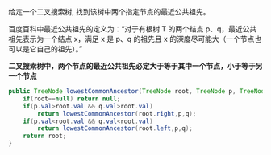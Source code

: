 给定一个二叉搜索树, 找到该树中两个指定节点的最近公共祖先。

百度百科中最近公共祖先的定义为：“对于有根树 T 的两个结点 p、q，最近公共祖先表示为一个结点 x，满足 x 是 p、q 的祖先且 x 的深度尽可能大（一个节点也可以是它自己的祖先）。”


**二叉搜索树中，两个节点的最近公共祖先必定大于等于其中一个节点，小于等于另一个节点**
```Java
public TreeNode lowestCommonAncestor(TreeNode root, TreeNode p, TreeNode q) {
    if(root==null) return null;
    if(p.val>root.val && q.val>root.val) 
        return lowestCommonAncestor(root.right,p,q);
    if(p.val<root.val && q.val<root.val)
        return lowestCommonAncestor(root.left,p,q);
    return root;
}
```